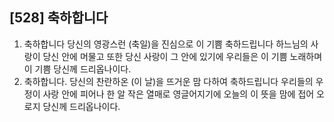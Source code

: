 ## [528] 축하합니다

1) 축하합니다 당신의 영광스런 (축일)을 진심으로 이 기쁨 축하드립니다 하느님의 사랑이 당신 안에 머물고 또한 당신 사랑이 그 안에 있기에 우리들은 이 기쁨 노래하며 이 기쁨 당신께 드리옵나이다.  
2) 축하합니다. 당신의 찬란하온 (이 날)을 뜨거운 맘 다하여 축하드립니다 우리들의 우정이 사랑 안에 피어나 한 알 작은 열매로 영글어지기에 오늘의 이 뜻을 맘에 접어 오로지 당신께 드리옵나이다.
